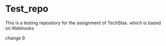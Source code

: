 # Test_repo
This is a testing repository for the assignment of TechStax. which is based on Webhooks

change 9
